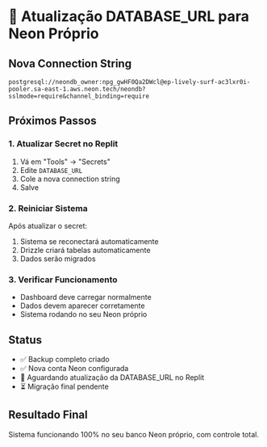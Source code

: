# 🔄 Atualização DATABASE_URL para Neon Próprio

## Nova Connection String
```
postgresql://neondb_owner:npg_gwHF0Qa2DWcl@ep-lively-surf-ac3lxr0i-pooler.sa-east-1.aws.neon.tech/neondb?sslmode=require&channel_binding=require
```

## Próximos Passos

### 1. Atualizar Secret no Replit
1. Vá em "Tools" → "Secrets"
2. Edite `DATABASE_URL`
3. Cole a nova connection string
4. Salve

### 2. Reiniciar Sistema
Após atualizar o secret:
1. Sistema se reconectará automaticamente
2. Drizzle criará tabelas automaticamente
3. Dados serão migrados

### 3. Verificar Funcionamento
- Dashboard deve carregar normalmente
- Dados devem aparecer corretamente
- Sistema rodando no seu Neon próprio

## Status
- ✅ Backup completo criado
- ✅ Nova conta Neon configurada
- 🔄 Aguardando atualização da DATABASE_URL no Replit
- ⏳ Migração final pendente

## Resultado Final
Sistema funcionando 100% no seu banco Neon próprio, com controle total.